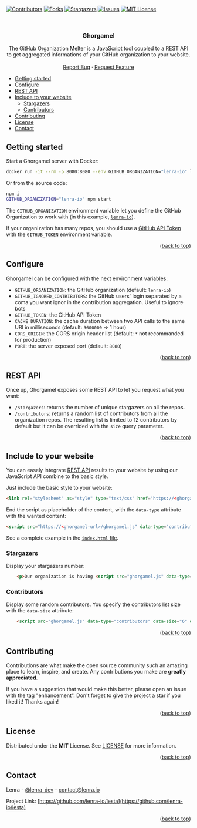 <div id="top"></div>
<!--
*** This README was created with https://github.com/othneildrew/Best-README-Template
-->



<!-- PROJECT SHIELDS -->
[![Contributors][contributors-shield]][contributors-url]
[![Forks][forks-shield]][forks-url]
[![Stargazers][stars-shield]][stars-url]
[![Issues][issues-shield]][issues-url]
[![MIT License][license-shield]][license-url]



<!-- PROJECT LOGO -->
<br />
<div align="center">

<h3 align="center">Ghorgamel</h3>

  <p align="center">
    The GitHub Organization Melter is a JavaScript tool coupled to a REST API to get aggregated informations of your GitHub organization to your website.
    <br />
    <br />
    <a href="https://github.com/lenra-io/ghorgamel/issues">Report Bug</a>
    ·
    <a href="https://github.com/lenra-io/ghorgamel/issues">Request Feature</a>
  </p>
</div>

- [Getting started](#getting-started)
- [Configure](#configure)
- [REST API](#rest-api)
- [Include to your website](#include-to-your-website)
  - [Stargazers](#stargazers)
  - [Contributors](#contributors)
- [Contributing](#contributing)
- [License](#license)
- [Contact](#contact)

## Getting started

 Start a Ghorgamel server with Docker: 

```bash
docker run -it --rm -p 8080:8080 --env GITHUB_ORGANIZATION="lenra-io" lenra/ghorgamel
```
 
Or from the source code:

```bash
npm i
GITHUB_ORGANIZATION="lenra-io" npm start
```

The `GITHUB_ORGANIZATION` environment variable let you define the GitHub Organization to work with (in this example, [`lenra-io`](https://github.com/lenra-io)).

If your organization has many repos, you should use a [GitHub API Token](https://docs.github.com/en/authentication/keeping-your-account-and-data-secure/creating-a-personal-access-token) with the `GITHUB_TOKEN` environment variable.

<p align="right">(<a href="#top">back to top</a>)</p>

## Configure

Ghorgamel can be configured with the next environment variables:

- `GITHUB_ORGANIZATION`: the GitHub organization (default: `lenra-io`)
- `GITHUB_IGNORED_CONTRIBUTORS`: the GitHub users' login separated by a coma you want ignor in the contribution aggregation. Useful to ignore bots
- `GITHUB_TOKEN`: the GitHub API Token
- `CACHE_DURATION`: the cache duration between two API calls to the same URI in milliseconds (default: `3600000` => 1 hour)
- `CORS_ORIGIN`: the CORS origin header list (default: `*` not recommanded for production)
- `PORT`: the server exposed port (default: `8080`)

<p align="right">(<a href="#top">back to top</a>)</p>

## REST API

Once up, Ghorgamel exposes some REST API to let you request what you want:

- `/stargazers`: returns the number of unique stargazers on all the repos.
- `/contributors`: returns a random list of contributors from all the organization repos. The resulting list is limited to 12 contributors by default but it can be overrided with the `size` query parameter.

<p align="right">(<a href="#top">back to top</a>)</p>

## Include to your website

You can easely integrate [REST API](#rest-api) results to your website by using our JavaScript API combine to the basic style.

Just include the basic style to your website:

```html
<link rel="stylesheet" as="style" type="text/css" href="https://<ghorgamel-url>/ghorgamel.css"/>
```

End the script as placeholder of the content, with the `data-type` attribute with the wanted content:

```html
<script src="https://<ghorgamel-url>/ghorgamel.js" data-type="contributors" data-size="6" defer></script>
```

See a complete example in the [`index.html` file](src/static/index.html).

### Stargazers

Display your stargazers number:

```html
    <p>Our organization is having <script src="ghorgamel.js" data-type="stargazers" defer></script> stars.</p>
```

### Contributors

Display some random contributors. You specify the contributors list size with the `data-size` attribute:

```html
    <script src="ghorgamel.js" data-type="contributors" data-size="6" defer></script>
```

<p align="right">(<a href="#top">back to top</a>)</p>



<!-- CONTRIBUTING -->
## Contributing

Contributions are what make the open source community such an amazing place to learn, inspire, and create. Any contributions you make are **greatly appreciated**.

If you have a suggestion that would make this better, please open an issue with the tag "enhancement".
Don't forget to give the project a star if you liked it! Thanks again!

<p align="right">(<a href="#top">back to top</a>)</p>



<!-- LICENSE -->
## License

Distributed under the **MIT** License. See [LICENSE](./LICENSE) for more information.

<p align="right">(<a href="#top">back to top</a>)</p>



<!-- CONTACT -->
## Contact

Lenra - [@lenra_dev](https://twitter.com/lenra_dev) - contact@lenra.io

Project Link: [https://github.com/lenra-io/lesta](https://github.com/lenra-io/lesta)

<p align="right">(<a href="#top">back to top</a>)</p>


<!-- MARKDOWN LINKS & IMAGES -->
<!-- https://www.markdownguide.org/basic-syntax/#reference-style-links -->
[contributors-shield]: https://img.shields.io/github/contributors/lenra-io/ghorgamel.svg?style=for-the-badge
[contributors-url]: https://github.com/lenra-io/ghorgamel/graphs/contributors
[forks-shield]: https://img.shields.io/github/forks/lenra-io/ghorgamel.svg?style=for-the-badge
[forks-url]: https://github.com/lenra-io/ghorgamel/network/members
[stars-shield]: https://img.shields.io/github/stars/lenra-io/ghorgamel.svg?style=for-the-badge
[stars-url]: https://github.com/lenra-io/ghorgamel/stargazers
[issues-shield]: https://img.shields.io/github/issues/lenra-io/ghorgamel.svg?style=for-the-badge
[issues-url]: https://github.com/lenra-io/ghorgamel/issues
[license-shield]: https://img.shields.io/github/license/lenra-io/ghorgamel.svg?style=for-the-badge
[license-url]: https://github.com/lenra-io/ghorgamel/blob/master/LICENSE
